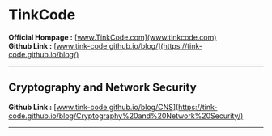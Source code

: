 # TinkCode 
<b>Official Hompage :</b> [www.TinkCode.com](www.tinkcode.com) <br>
<b>Github Link :</b> [www.tink-code.github.io/blog/](https://tink-code.github.io/blog/)

_____

## Cryptography and Network Security
<b>Github Link :</b> [www.tink-code.github.io/blog/CNS](https://tink-code.github.io/blog/Cryptography%20and%20Network%20Security/)

_____
